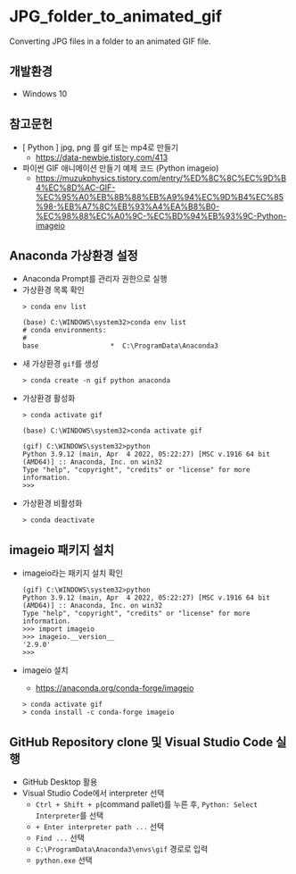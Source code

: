 # JPG_folder_to_animated_gif
Converting JPG files in a folder to an animated GIF file.

## 개발환경
- Windows 10

## 참고문헌
- [ Python ] jpg, png 를 gif 또는 mp4로 만들기
    - https://data-newbie.tistory.com/413
- 파이썬 GIF 애니메이션 만들기 예제 코드 (Python imageio)
    - https://muzukphysics.tistory.com/entry/%ED%8C%8C%EC%9D%B4%EC%8D%AC-GIF-%EC%95%A0%EB%8B%88%EB%A9%94%EC%9D%B4%EC%85%98-%EB%A7%8C%EB%93%A4%EA%B8%B0-%EC%98%88%EC%A0%9C-%EC%BD%94%EB%93%9C-Python-imageio

## Anaconda 가상환경 설정
- Anaconda Prompt를 관리자 권한으로 실행
- 가상환경 목록 확인
    ~~~
    > conda env list
    ~~~
    ~~~
    (base) C:\WINDOWS\system32>conda env list
    # conda environments:
    #
    base                  *  C:\ProgramData\Anaconda3
    ~~~
- 새 가상환경 `gif`를 생성
    ~~~
    > conda create -n gif python anaconda
    ~~~
- 가상환경 활성화
    ~~~
    > conda activate gif
    ~~~
    ~~~
    (base) C:\WINDOWS\system32>conda activate gif

    (gif) C:\WINDOWS\system32>python
    Python 3.9.12 (main, Apr  4 2022, 05:22:27) [MSC v.1916 64 bit (AMD64)] :: Anaconda, Inc. on win32
    Type "help", "copyright", "credits" or "license" for more information.
    >>>
    ~~~
- 가상환경 비활성화
    ~~~
    > conda deactivate
    ~~~

## imageio 패키지 설치
- imageio라는 패키지 설치 확인
    ~~~
    (gif) C:\WINDOWS\system32>python
    Python 3.9.12 (main, Apr  4 2022, 05:22:27) [MSC v.1916 64 bit (AMD64)] :: Anaconda, Inc. on win32
    Type "help", "copyright", "credits" or "license" for more information.
    >>> import imageio
    >>> imageio.__version__
    '2.9.0'
    >>>
    ~~~

- imageio 설치
    - https://anaconda.org/conda-forge/imageio
    ~~~
    > conda activate gif
    > conda install -c conda-forge imageio
    ~~~

## GitHub Repository clone 및 Visual Studio Code 실행
- GitHub Desktop 활용
- Visual Studio Code에서 interpreter 선택
    - `Ctrl + Shift + p`(command pallet)를 누른 후, `Python: Select Interpreter`를 선택
    - `+ Enter interpreter path ...` 선택
    - `Find ...` 선택    
    - `C:\ProgramData\Anaconda3\envs\gif` 경로로 입력
    - `python.exe` 선택